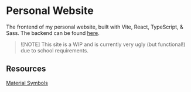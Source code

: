 # Personal Website

The frontend of my personal website, built with Vite, React, TypeScript, &
Sass. The backend can be
found [here](https://github.com/7orivorian/personal-backend).

> ![NOTE]
> This site is a WIP and is currently very ugly (but functional!) due to school
> requirements.

## Resources

[Material Symbols](https://fonts.google.com/icons?selected=Material+Symbols+Rounded:close:FILL@1;wght@700;GRAD@0;opsz@48&icon.style=Rounded&icon.size=48&icon.color=%23FFFFFF)
